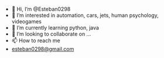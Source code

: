 - 👋 Hi, I’m @Esteban0298
- 👀 I’m interested in automation, cars, jets, human psychology, videogames
- 🌱 I’m currently learning python, java
- 💞️ I’m looking to collaborate on ...
- 📫 How to reach me 
- esteban0298@gmail.com

<!---
Esteban0298/Esteban0298 is a ✨ special ✨ repository because its `README.md` (this file) appears on your GitHub profile.
You can click the Preview link to take a look at your changes.
--->
